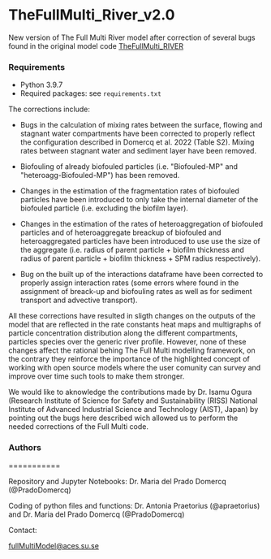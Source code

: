 # TheFullMulti_River_v2.0
New version of The Full Multi River model after correction of several bugs found in the original model code [TheFullMulti_RIVER](https://github.com/Nano2PlastProject/TheFullMulti_RIVER)


### Requirements
- Python 3.9.7
- Required packages: see `requirements.txt`

The corrections include:

- Bugs in the calculation of mixing rates between the surface, flowing and stagnant water compartments have been corrected to properly reflect the configuration described in Domercq et al. 2022 (Table S2). Mixing rates between stagnant water and sediment layer have been removed.

- Biofouling of already biofouled particles (i.e. "Biofouled-MP" and "heteroagg-Biofouled-MP") has been removed.

- Changes in the estimation of the fragmentation rates of biofouled particles have been introduced to only take the internal diameter of the biofouled particle (i.e. excluding the biofilm layer).

- Changes in the estimation of the rates of heteroaggregation of biofouled particles and of heteroaggregate breackup of biofouled and heteroaggregated particles have been introduced to use use the size of the aggregate (i.e. radius of parent particle + biofilm thickness and radius of parent particle + biofilm thickness + SPM radius respectively).

- Bug on the built up of the interactions dataframe have been corrected to properly assign interaction rates (some errors where found in the assignment of breack-up and biofouling rates as well as for sediment transport and advective transport).

All these corrections have resulted in sligth changes on the outputs of the model that are reflected in the rate constants heat maps and multigraphs of particle concentration distribution along the different compartments, particles species over the generic river profile. However, none of these changes affect the rational behing The Full Multi modelling framework, on the contrary they reinforce the importance of the highlighted concept of working with open source models where the user comunity can survey and improve over time such tools to make them stronger.

We would like to aknowledge the contributions made by Dr. Isamu Ogura (Research Institute of Science for Safety and Sustainability (RISS) National Institute of Advanced Industrial Science and Technology (AIST), Japan) by pointing out the bugs here described wich allowed us to perform the needed corrections of the Full Multi code.


### Authors
===========

Repository and Jupyter Notebooks: Dr. Maria del Prado Domercq (@PradoDomercq)

Coding of python files and functions: Dr. Antonia Praetorius (@apraetorius) and Dr. Maria del Prado Domercq (@PradoDomercq)

Contact:

fullMultiModel@aces.su.se
